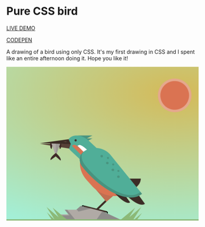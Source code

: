 # Pure CSS bird

[LIVE DEMO](https://marclopezavila.github.io/pure-css-bird/)

[CODEPEN](https://codepen.io/Loopez10/pen/JXwoPb)

A drawing of a bird using only CSS. It's my first drawing in CSS and I spent like an entire afternoon doing it. Hope you like it!

![alt text](./img/bird.png)
